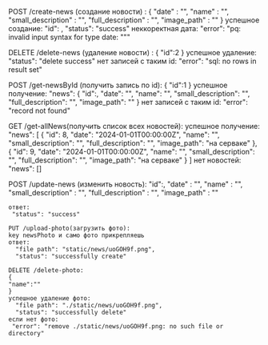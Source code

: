 POST /create-news (создание новости) :
{
  "date" : "",
    "name" : "",
    "small_description" : "",
    "full_description" : "",
    "image_path" : ""
}
успешное создание:
   "id": ,
  "status": "success"
неккоректная дата:
 "error": "pq: invalid input syntax for type date: \"\""
 
DELETE /delete-news (удаление новости) :
  {
    "id":2
  }
  успешное удаление:
    "status": "delete success"
  нет записей с таким id:
    "error": "sql: no rows in result set"
    
POST /get-newsById (получить запись по id):
  {
    "id":1
  }
  успешное получение:
   "news": {
        "id":,
        "date": "",
        "name": "",
        "small_description": "",
        "full_description": "",
        "image_path": ""
    }
    нет записей с таким id:
    "error": "record not found"
    
  GET /get-allNews(получить список всех новостей):
    успешное получение:
     "news": [
        {
            "id": 8,
            "date": "2024-01-01T00:00:00Z",
            "name": "",
            "small_description": "",
            "full_description": "",
            "image_path": "на серваке"
        },
        {
            "id": 9,
            "date": "2024-01-01T00:00:00Z",
            "name": "",
            "small_description": "",
            "full_description": "",
            "image_path": "на серваке"
        }
    ]
      нет новостей:
       "news": []
       
  POST /update-news (изменить новость):
   "id":,
    "date" : "",
    "name" : "",
    "small_description" : "",
    "full_description" : "",
    "image_path" : ""

    ответ: 
     "status": "success"

    PUT /upload-photo(загрузить фото):
    key newsPhoto и само фото прикрепляешь
    ответ:
      "file path": "static/news/uoGOH9f.png",
      "status": "successfully create"
      
    DELETE /delete-photo:
    {
    "name":""
    }
    успешное удаление фото:
      "file path": "./static/news/uoGOH9f.png",
      "status": "successfully delete"
    если нет фото:
     "error": "remove ./static/news/uoGOH9f.png: no such file or directory"
      
     
       
      
  
    
